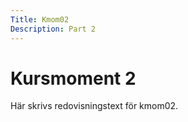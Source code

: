 ```yaml
---
Title: Kmom02
Description: Part 2
---
```


Kursmoment 2
==================

Här skrivs redovisningstext för kmom02.

